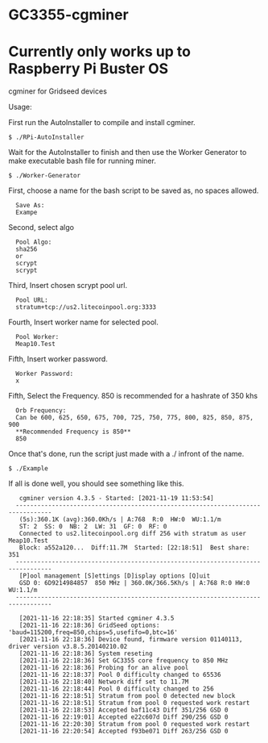 # GC3355-cgminer

# Currently only works up to Raspberry Pi Buster OS

cgminer for Gridseed devices

Usage:

First run the AutoInstaller to compile and install cgminer.

	$ ./RPi-AutoInstaller

Wait for the AutoInstaller to finish and then use the Worker Generator to make executable bash file for running miner.

	$ ./Worker-Generator

First, choose a name for the bash script to be saved as, no spaces allowed.

	  Save As:
	  Exampe
Second, select algo

	  Pool Algo:
	  sha256
	  or
	  scrypt
	  scrypt

Third, Insert chosen scrypt pool url.

	  Pool URL:
	  stratum+tcp://us2.litecoinpool.org:3333

Fourth, Insert worker name for selected pool.

	  Pool Worker:
	  Meap10.Test

Fifth, Insert worker password.

	  Worker Password:
	  x

Fifth, Select the Frequency. 850 is recommended for a hashrate of 350 khs

	  Orb Frequency:
	  Can be 600, 625, 650, 675, 700, 725, 750, 775, 800, 825, 850, 875, 900
	  **Recommended Frequency is 850**
	  850

Once that's done, run the script just made with a ./ infront of the name.

	$ ./Example

If all is done well, you should see something like this.


	   cgminer version 4.3.5 - Started: [2021-11-19 11:53:54]
	  --------------------------------------------------------------------------------
	   (5s):360.1K (avg):360.0Kh/s | A:768  R:0  HW:0  WU:1.1/m
	   ST: 2  SS: 0  NB: 2  LW: 31  GF: 0  RF: 0
	   Connected to us2.litecoinpool.org diff 256 with stratum as user Meap10.Test
	   Block: a552a120...  Diff:11.7M  Started: [22:18:51]  Best share: 351
	  --------------------------------------------------------------------------------
	   [P]ool management [S]ettings [D]isplay options [Q]uit
	   GSD 0: 6D9214984857  850 MHz | 360.0K/366.5Kh/s | A:768 R:0 HW:0 WU:1.1/m
	  --------------------------------------------------------------------------------

	   [2021-11-16 22:18:35] Started cgminer 4.3.5
	   [2021-11-16 22:18:36] GridSeed options: 'baud=115200,freq=850,chips=5,usefifo=0,btc=16'
	   [2021-11-16 22:18:36] Device found, firmware version 01140113, driver version v3.8.5.20140210.02
	   [2021-11-16 22:18:36] System reseting
	   [2021-11-16 22:18:36] Set GC3355 core frequency to 850 MHz
	   [2021-11-16 22:18:36] Probing for an alive pool
	   [2021-11-16 22:18:37] Pool 0 difficulty changed to 65536
	   [2021-11-16 22:18:40] Network diff set to 11.7M
	   [2021-11-16 22:18:44] Pool 0 difficulty changed to 256
	   [2021-11-16 22:18:51] Stratum from pool 0 detected new block
	   [2021-11-16 22:18:51] Stratum from pool 0 requested work restart
	   [2021-11-16 22:18:53] Accepted baf11c43 Diff 351/256 GSD 0
	   [2021-11-16 22:19:01] Accepted e22c607d Diff 290/256 GSD 0
	   [2021-11-16 22:20:30] Stratum from pool 0 requested work restart
	   [2021-11-16 22:20:54] Accepted f93be071 Diff 263/256 GSD 0
